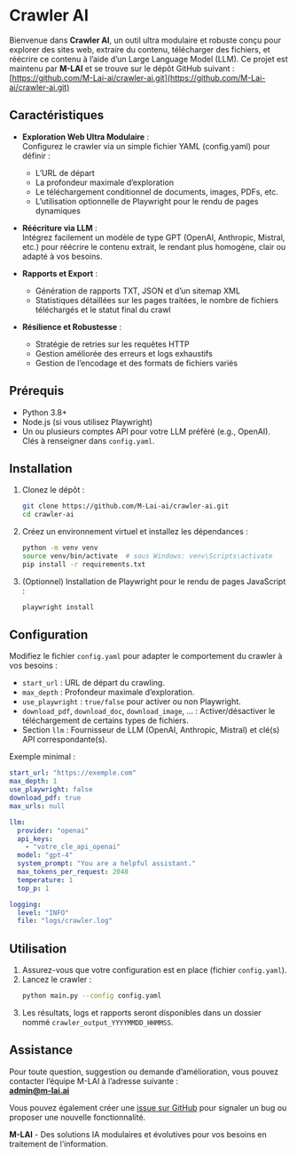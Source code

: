 # Crawler AI

Bienvenue dans **Crawler AI**, un outil ultra modulaire et robuste conçu pour explorer des sites web, extraire du contenu, télécharger des fichiers, et réécrire ce contenu à l’aide d’un Large Language Model (LLM). Ce projet est maintenu par **M-LAI** et se trouve sur le dépôt GitHub suivant : [https://github.com/M-Lai-ai/crawler-ai.git](https://github.com/M-Lai-ai/crawler-ai.git)

## Caractéristiques

- **Exploration Web Ultra Modulaire** :  
  Configurez le crawler via un simple fichier YAML (config.yaml) pour définir :
  - L’URL de départ
  - La profondeur maximale d’exploration
  - Le téléchargement conditionnel de documents, images, PDFs, etc.
  - L’utilisation optionnelle de Playwright pour le rendu de pages dynamiques
  
- **Réécriture via LLM** :  
  Intégrez facilement un modèle de type GPT (OpenAI, Anthropic, Mistral, etc.) pour réécrire le contenu extrait, le rendant plus homogène, clair ou adapté à vos besoins.
  
- **Rapports et Export** :
  - Génération de rapports TXT, JSON et d’un sitemap XML
  - Statistiques détaillées sur les pages traitées, le nombre de fichiers téléchargés et le statut final du crawl
  
- **Résilience et Robustesse** :
  - Stratégie de retries sur les requêtes HTTP
  - Gestion améliorée des erreurs et logs exhaustifs
  - Gestion de l’encodage et des formats de fichiers variés
  

## Prérequis

- Python 3.8+
- Node.js (si vous utilisez Playwright)
- Un ou plusieurs comptes API pour votre LLM préféré (e.g., OpenAI). Clés à renseigner dans `config.yaml`.

## Installation

1. Clonez le dépôt :
   ```bash
   git clone https://github.com/M-Lai-ai/crawler-ai.git
   cd crawler-ai
   ```

2. Créez un environnement virtuel et installez les dépendances :
   ```bash
   python -m venv venv
   source venv/bin/activate  # sous Windows: venv\Scripts\activate
   pip install -r requirements.txt
   ```

3. (Optionnel) Installation de Playwright pour le rendu de pages JavaScript :
   ```bash
   playwright install
   ```

## Configuration

Modifiez le fichier `config.yaml` pour adapter le comportement du crawler à vos besoins :

- `start_url` : URL de départ du crawling.
- `max_depth` : Profondeur maximale d’exploration.
- `use_playwright` : `true/false` pour activer ou non Playwright.
- `download_pdf`, `download_doc`, `download_image`, ... : Activer/désactiver le téléchargement de certains types de fichiers.
- Section `llm` : Fournisseur de LLM (OpenAI, Anthropic, Mistral) et clé(s) API correspondante(s).

Exemple minimal :

```yaml
start_url: "https://exemple.com"
max_depth: 1
use_playwright: false
download_pdf: true
max_urls: null

llm:
  provider: "openai"
  api_keys:
    - "votre_cle_api_openai"
  model: "gpt-4"
  system_prompt: "You are a helpful assistant."
  max_tokens_per_request: 2048
  temperature: 1
  top_p: 1

logging:
  level: "INFO"
  file: "logs/crawler.log"
```

## Utilisation

1. Assurez-vous que votre configuration est en place (fichier `config.yaml`).
2. Lancez le crawler :
   ```bash
   python main.py --config config.yaml
   ```
3. Les résultats, logs et rapports seront disponibles dans un dossier nommé `crawler_output_YYYYMMDD_HHMMSS`.

## Assistance

Pour toute question, suggestion ou demande d’amélioration, vous pouvez contacter l’équipe M-LAI à l’adresse suivante :  
**admin@m-lai.ai**

Vous pouvez également créer une [issue sur GitHub](https://github.com/M-Lai-ai/crawler-ai/issues) pour signaler un bug ou proposer une nouvelle fonctionnalité.



**M-LAI** - Des solutions IA modulaires et évolutives pour vos besoins en traitement de l’information.

